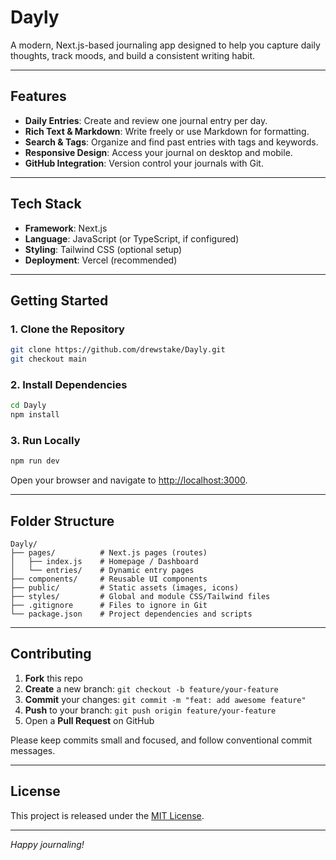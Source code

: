 # Dayly

A modern, Next.js-based journaling app designed to help you capture daily thoughts, track moods, and build a consistent writing habit.

---

## Features

- **Daily Entries**: Create and review one journal entry per day.
- **Rich Text & Markdown**: Write freely or use Markdown for formatting.
- **Search & Tags**: Organize and find past entries with tags and keywords.
- **Responsive Design**: Access your journal on desktop and mobile.
- **GitHub Integration**: Version control your journals with Git.

---

## Tech Stack

- **Framework**: Next.js
- **Language**: JavaScript (or TypeScript, if configured)
- **Styling**: Tailwind CSS (optional setup)
- **Deployment**: Vercel (recommended)

---

## Getting Started

### 1. Clone the Repository

```bash
git clone https://github.com/drewstake/Dayly.git
git checkout main
```

### 2. Install Dependencies

```bash
cd Dayly
npm install
```

### 3. Run Locally

```bash
npm run dev
```

Open your browser and navigate to [http://localhost:3000](http://localhost:3000).

---

## Folder Structure

```
Dayly/
├── pages/          # Next.js pages (routes)
│   ├── index.js    # Homepage / Dashboard
│   └── entries/    # Dynamic entry pages
├── components/     # Reusable UI components
├── public/         # Static assets (images, icons)
├── styles/         # Global and module CSS/Tailwind files
├── .gitignore      # Files to ignore in Git
└── package.json    # Project dependencies and scripts
```

---

## Contributing

1. **Fork** this repo
2. **Create** a new branch: `git checkout -b feature/your-feature`
3. **Commit** your changes: `git commit -m "feat: add awesome feature"`
4. **Push** to your branch: `git push origin feature/your-feature`
5. Open a **Pull Request** on GitHub

Please keep commits small and focused, and follow conventional commit messages.

---

## License

This project is released under the [MIT License](LICENSE).

---

*Happy journaling!*

